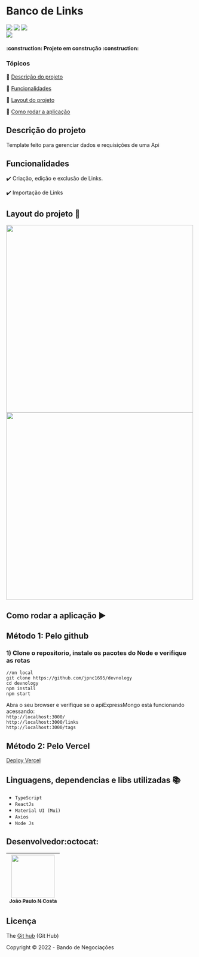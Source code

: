 
<h1>Banco de Links</h1> 
<p >
<img src="https://img.shields.io/badge/react-%2320232a.svg?style=for-the-badge&logo=react&logoColor=%2361DAFB"/>
<img src="https://img.shields.io/badge/typescript-%23007ACC.svg?style=for-the-badge&logo=typescript&logoColor=white"/>
<img src="https://img.shields.io/badge/Node.js-339933?style=for-the-badge&logo=nodedotjs&logoColor=white"/></br>
<img src="http://img.shields.io/static/v1?label=STATUS&message=EM%20DESENVOLVIMENTO&color=RED&style=for-the-badge"/>

</p>
<p align="center">
 
</p>

<h4 > 
    :construction:  Projeto em construção  :construction:
</h4>

### Tópicos 

:small_blue_diamond: [Descrição do projeto](#descrição-do-projeto)

:small_blue_diamond: [Funcionalidades](#funcionalidades)

:small_blue_diamond: [Layout do projeto](#layout-do-projeto-dash)

:small_blue_diamond: [Como rodar a aplicação](#como-rodar-a-aplicação-arrow_forward)

## Descrição do projeto 

<p align="justify">
 Template feito para gerenciar dados e requisições de uma Api
</p>

## Funcionalidades

:heavy_check_mark: Criação, edição e exclusão de Links.

:heavy_check_mark: Importação de Links

## Layout do projeto :dash:

<img src="https://lh3.googleusercontent.com/jLHKFq9_ZKKHBBhJCFJFRgDr01ykHsuWMo8EzX-Z-55ck3W0tjJAHMOJjR2Lv8g_1OZUpja9kCX1D714rvN7Eyow73kyB0VqxPvY0zYZcruDDpePhMYOVG9bE6fujCcehieHZ3cLKg13_nojBx7pw5euH82Xbq3fjNz-fmwOC3fNX5m-0zxHL-QzlQp8xyyO8e6e9npc0fbbVWPe99eHxkgKIqqS8TUtHBOl80msfI-RV4GCp4WoyTKKJqbTyoZkm2vqVmF7F0S7cLF25fbsMe3DI3vmHV5Tp1cejbCxDbyWg5uoW8wsIMso7Y_d4eWEIJTumjYUopC8HW3O1CB3R5hRC0h1LbHjl8KGwxDBKhzFW6AM0T6MsrWh8H4yfVnstrJEOoPs93M1HOEVzNntUwsE1hAzq3g6Cm8YgmeEsSGBIl-XB7lFI1DquUhHc_MaNQlVbrh2TYsKXESr-0KR9H9GUY9fVTQkj-5pV-GswYing2vY4z0em-_nXKlkhTGZRz2ngOCwIVQNkLNJokAF3S4dz6v66x5JJp8C1CGM3E3qbtQXEK0D0IMsE2NfeGG_EPJ0w7YbWddhQ7iOGw9B0Vx0p-CUjrEeopkljivc5HI15jEReQZfYYk0Pno7NVS7gbGOKoZ5p007er1OkznBtBzsW7vv1qsQ0elEFDKS3sWjJ-Vk7GAXWeDhpFdBNEId0jQhKbAGeT1o3GnQAT2b0zYrz-SmYMqycX_BnEQ4zG-3rB9o4sHSi4QBXwpxCKJWm3Gwb4YRkhVb2gExwaM4_5Gg39LHNnbvBXi8Tg=w1106-h625-no?authuser=0" width=500vh> 
<img src="https://lh3.googleusercontent.com/aDZsQK9k4RvG30_-3BlvcP-IRG_lf3bbyg4ELAgm6w_Kw5oBQwl21glcuH4RrRq-D87CV2TNXYZzz1jaX9TasrsX-kaTg8rBqYdmWZI6Y6ZZKJsttegfTsEbmyreuKpLew-hmAfVppRZT90HyjgUBaTUDalBjTjCJOOcL3tKFHdgCQs_1wXHxFqnOnze8W-qTdvlTo_zC7K-zJwQLYfwav5291OaTOY82n9JRI1o0X1rR6qMnQgqif2knAghqhtMttSgYayrpW3znmvaKuf25xUPjf2O-de_kZS3PIt0RbFvt3fq_vCjCSkqFL4fKdBHE2CiTOvtqPFZQ_hfCLB1UygCjBigGJDoWaR2QOPz38PLyFxfDrN-Yy-SLQZBqo_0Wclj8ZFQf01IJYMV4vFK4GvxT-CKIW3mMZdHeSWfw0P5YlyaNAY3WyGkE6Dp_uALe0oB6jvdEg2w5LaWgtEOMT4b-jfBUPmxED1aNT5HX9o4VrCQYWmEDEOZ6MIiTohBcv7c0p2g2zCkjwIIxvl8NquVgytWPspGwVNuUjU5esZotUJxJE4bWoyhp6CSL6d0B58dR_ZnRN0OKqkEqwETsy2RSIFpaSkfI2zsfoDLrq-pDN9jPzEa8sGanTpcgtkbhhM4lgndPHQNqo3InBqo78WBIz7LSDcqgAeP6mRx5tC47etPKYOB3FR3mTG0MZxsQYcCJv_aXxGv7pG6xTisVhjEZ7mtZvR9Toyy6RnfSD3jt8CIE_Gm7iZgQiLk7A0lAJpgTDEE2fLG2Krwqv1KmQlLKL6HNFhllklOGg=w1366-h623-no?authuser=0" width=500vh>


## Como rodar a aplicação :arrow_forward:

## Método 1: Pelo github
### 1) Clone o repositorio, instale os pacotes do Node e verifique as rotas

``` 
//on local
git clone https://github.com/jpnc1695/devnology
cd devnology
npm install
npm start
``` 
Abra o seu browser e verifique se o apiExpressMongo está funcionando acessando:</br>
`http://localhost:3000/`   
`http://localhost:3000/links`   
`http://localhost:3000/tags`   


## Método 2: Pelo Vercel
 <a href="https://devnology-6olb-lgq7x88qc-jpnc1695.vercel.app/"> Deploy Vercel<a/>

## Linguagens, dependencias e libs utilizadas :books:

- ``TypeScript``
- ``ReactJs``
- ``Material UI (Mui)``
- ``Axios``
- ``Node Js``

## Desenvolvedor:octocat:
| [<img src="https://avatars.githubusercontent.com/u/84605494?v=4" width=115><br><sub>João Paulo N Costa</sub>](https://github.com/jpnv1695) |  
| :---: |


## Licença 

The [Git hub]() (Git Hub)

Copyright :copyright: 2022 - Bando de Negociações


